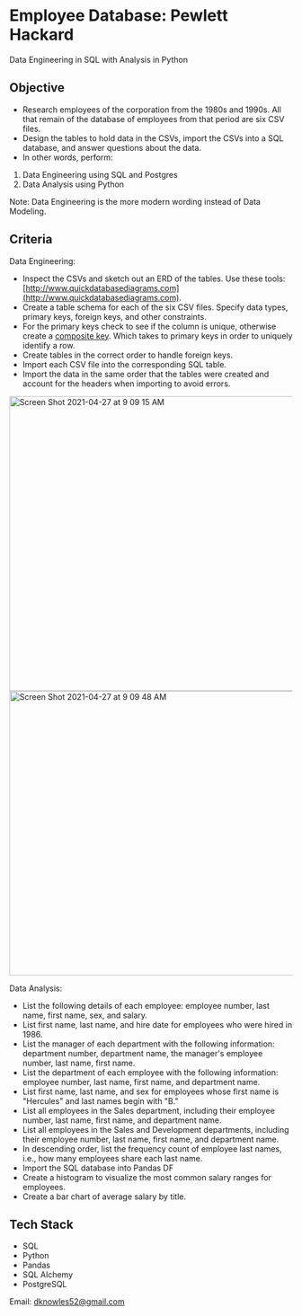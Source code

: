 # Employee Database: Pewlett Hackard

Data Engineering in SQL with Analysis in Python


## Objective

- Research employees of the corporation from the 1980s and 1990s. All that remain of the database of employees from that period are six CSV files.
- Design the tables to hold data in the CSVs, import the CSVs into a SQL database, and answer questions about the data. 
- In other words, perform:
1. Data Engineering using SQL and Postgres
2. Data Analysis using Python 

Note: Data Engineering is the more modern wording instead of Data Modeling.

## Criteria
Data Engineering:
- Inspect the CSVs and sketch out an ERD of the tables. Use these tools: [http://www.quickdatabasediagrams.com](http://www.quickdatabasediagrams.com).
- Create a table schema for each of the six CSV files. Specify data types, primary keys, foreign keys, and other constraints.
- For the primary keys check to see if the column is unique, otherwise create a [composite key](https://en.wikipedia.org/wiki/Compound_key). Which takes to primary   keys in order to uniquely identify a row.
- Create tables in the correct order to handle foreign keys.
- Import each CSV file into the corresponding SQL table. 
- Import the data in the same order that the tables were created and account for the headers when importing to avoid errors.

<img width="525" alt="Screen Shot 2021-04-27 at 9 09 15 AM" src="https://user-images.githubusercontent.com/47284467/116247928-566eab80-a739-11eb-8d42-e357a0b53a53.png">
<img width="507" alt="Screen Shot 2021-04-27 at 9 09 48 AM" src="https://user-images.githubusercontent.com/47284467/116247942-5a9ac900-a739-11eb-8503-22c43f2446ca.png">


Data Analysis:
- List the following details of each employee: employee number, last name, first name, sex, and salary.
- List first name, last name, and hire date for employees who were hired in 1986.
- List the manager of each department with the following information: department number, department name, the manager's employee number, last name, first name.
- List the department of each employee with the following information: employee number, last name, first name, and department name.
- List first name, last name, and sex for employees whose first name is "Hercules" and last names begin with "B."
- List all employees in the Sales department, including their employee number, last name, first name, and department name.
- List all employees in the Sales and Development departments, including their employee number, last name, first name, and department name.
- In descending order, list the frequency count of employee last names, i.e., how many employees share each last name.
- Import the SQL database into Pandas DF
- Create a histogram to visualize the most common salary ranges for employees.
- Create a bar chart of average salary by title.

## Tech Stack 
- SQL
- Python
- Pandas
- SQL Alchemy
- PostgreSQL


Email: dknowles52@gmail.com
